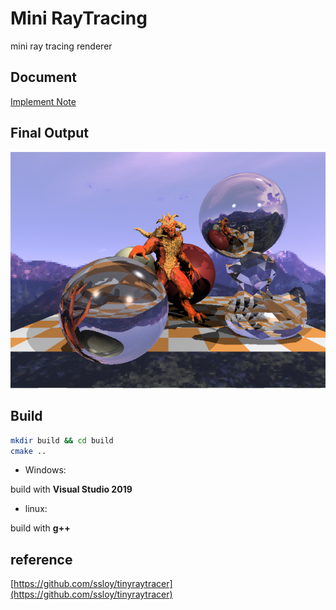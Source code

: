 # Mini RayTracing

mini ray tracing renderer

## Document

[Implement Note](https://github.com/MoRunChang2015/MiniRayTracing/blob/master/doc/RayTracing.md)

## Final Output

![final](./doc/images/models.PNG)

## Build

```bash
mkdir build && cd build
cmake ..
```

+ Windows:

build with **Visual Studio 2019**

+ linux:

build with **g++**


## reference

[https://github.com/ssloy/tinyraytracer](https://github.com/ssloy/tinyraytracer)